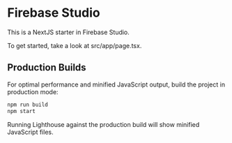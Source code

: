 # Firebase Studio

This is a NextJS starter in Firebase Studio.

To get started, take a look at src/app/page.tsx.

## Production Builds

For optimal performance and minified JavaScript output, build the project in
production mode:

```bash
npm run build
npm start
```

Running Lighthouse against the production build will show minified JavaScript
files.
